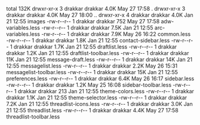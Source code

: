 total 132K
drwxr-xr-x 3 drakkar drakkar 4.0K May 27 17:58 .
drwxr-xr-x 3 drakkar drakkar 4.0K May 27 18:00 ..
drwxr-xr-x 4 drakkar drakkar 4.0K Jan 21 12:55 images
-rw-r--r-- 1 drakkar drakkar  752 May 27 17:58 adw-variables.less
-rw-r--r-- 1 drakkar drakkar 7.5K Jan 21 12:55 arc-variables.less
-rw-r--r-- 1 drakkar drakkar 7.9K May 26 16:22 common.less
-rw-r--r-- 1 drakkar drakkar 1.8K Jan 21 12:55 contact-sidebar.less
-rw-r--r-- 1 drakkar drakkar 1.7K Jan 21 12:55 draftlist.less
-rw-r--r-- 1 drakkar drakkar 1.2K Jan 21 12:55 draftlist-toolbar.less
-rw-r--r-- 1 drakkar drakkar  11K Jan 21 12:55 message-draft.less
-rw-r--r-- 1 drakkar drakkar  14K Jan 21 12:55 messagelist.less
-rw-r--r-- 1 drakkar drakkar 2.2K May 26 15:31 messagelist-toolbar.less
-rw-r--r-- 1 drakkar drakkar  15K Jan 21 12:55 preferences.less
-rw-r--r-- 1 drakkar drakkar 6.4K May 26 16:17 sidebar.less
-rw-r--r-- 1 drakkar drakkar 1.2K May 25 16:08 sidebar-toolbar.less
-rw-r--r-- 1 drakkar drakkar  213 Jan 21 12:55 theme-colors.less
-rw-r--r-- 1 drakkar drakkar 1.1K Jan 21 12:55 theme-selector.less
-rw-r--r-- 1 drakkar drakkar 7.2K Jan 21 12:55 threadlist-icons.less
-rw-r--r-- 1 drakkar drakkar 3.0K Jan 21 12:55 threadlist.less
-rw-r--r-- 1 drakkar drakkar 4.4K May 27 17:58 threadlist-toolbar.less
